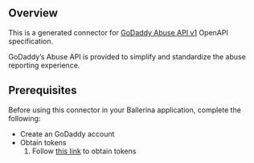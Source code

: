 ## Overview
This is a generated connector for [GoDaddy Abuse API v1](https://developer.godaddy.com/doc/endpoint/abuse) OpenAPI specification.

GoDaddy’s Abuse API is provided to simplify and standardize the abuse reporting experience.

## Prerequisites
Before using this connector in your Ballerina application, complete the following:

* Create an GoDaddy account
* Obtain tokens
    1. Follow [this link](https://developer.godaddy.com/getstarted) to obtain tokens
